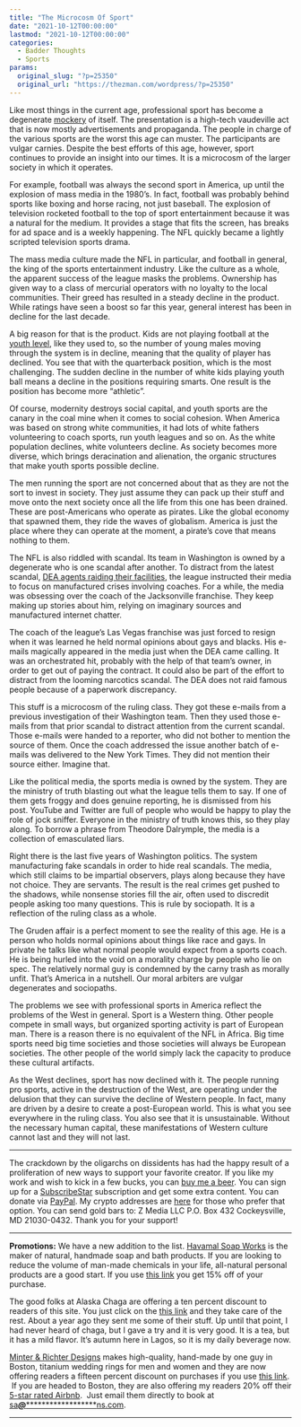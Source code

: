 ```yaml
---
title: "The Microcosm Of Sport"
date: "2021-10-12T00:00:00"
lastmod: "2021-10-12T00:00:00"
categories:
  - Badder Thoughts
  - Sports
params:
  original_slug: "?p=25350"
  original_url: "https://thezman.com/wordpress/?p=25350"
---
```


Like most things in the current age, professional sport has become a
degenerate <a
href="https://www.nbcnews.com/nbc-out/out-news/nfl-proudly-declares-football-gay-new-video-rcna1300"
rel="noopener" target="_blank">mockery</a> of itself. The presentation
is a high-tech vaudeville act that is now mostly advertisements and
propaganda. The people in charge of the various sports are the worst
this age can muster. The participants are vulgar carnies. Despite the
best efforts of this age, however, sport continues to provide an insight
into our times. It is a microcosm of the larger society in which it
operates.

For example, football was always the second sport in America, up until
the explosion of mass media in the 1980’s. In fact, football was
probably behind sports like boxing and horse racing, not just baseball.
The explosion of television rocketed football to the top of sport
entertainment because it was a natural for the medium. It provides a
stage that fits the screen, has breaks for ad space and is a weekly
happening. The NFL quickly became a lightly scripted television sports
drama.

The mass media culture made the NFL in particular, and football in
general, the king of the sports entertainment industry. Like the culture
as a whole, the apparent success of the league masks the problems.
Ownership has given way to a class of mercurial operators with no
loyalty to the local communities. Their greed has resulted in a steady
decline in the product. While ratings have seen a boost so far this
year, general interest has been in decline for the last decade.

A big reason for that is the product. Kids are not playing football at
the <a
href="https://www.forbes.com/sites/rogerpielke/2020/01/28/the-decline-of-football-is-real-and-its-accelerating/"
rel="noopener" target="_blank">youth level</a>, like they used to, so
the number of young males moving through the system is in decline,
meaning that the quality of player has declined. You see that with the
quarterback position, which is the most challenging. The sudden decline
in the number of white kids playing youth ball means a decline in the
positions requiring smarts. One result is the position has become more
“athletic”.

Of course, modernity destroys social capital, and youth sports are the
canary in the coal mine when it comes to social cohesion. When America
was based on strong white communities, it had lots of white fathers
volunteering to coach sports, run youth leagues and so on. As the white
population declines, white volunteers decline. As society becomes more
diverse, which brings deracination and alienation, the organic
structures that make youth sports possible decline.

The men running the sport are not concerned about that as they are not
the sort to invest in society. They just assume they can pack up their
stuff and move onto the next society once all the life from this one has
been drained. These are post-Americans who operate as pirates. Like the
global economy that spawned them, they ride the waves of globalism.
America is just the place where they can operate at the moment, a
pirate’s cove that means nothing to them.

The NFL is also riddled with scandal. Its team in Washington is owned by
a degenerate who is one scandal after another. To distract from the
latest scandal, [DEA agents raiding their
facilities](https://www.washingtonpost.com/sports/2021/10/07/ryan-vermillion-washington-trainer-prescription-drugs/),
the league instructed their media to focus on manufactured crises
involving coaches. For a while, the media was obsessing over the coach
of the Jacksonville franchise. They keep making up stories about him,
relying on imaginary sources and manufactured internet chatter.

The coach of the league’s Las Vegas franchise was just forced to resign
when it was learned he held normal opinions about gays and blacks. His
e-mails magically appeared in the media just when the DEA came calling.
It was an orchestrated hit, probably with the help of that team’s owner,
in order to get out of paying the contract. It could also be part of the
effort to distract from the looming narcotics scandal. The DEA does not
raid famous people because of a paperwork discrepancy.

This stuff is a microcosm of the ruling class. They got these e-mails
from a previous investigation of their Washington team. Then they used
those e-mails from that prior scandal to distract attention from the
current scandal. Those e-mails were handed to a reporter, who did not
bother to mention the source of them. Once the coach addressed the issue
another batch of e-mails was delivered to the New York Times. They did
not mention their source either. Imagine that.

Like the political media, the sports media is owned by the system. They
are the ministry of truth blasting out what the league tells them to
say. If one of them gets froggy and does genuine reporting, he is
dismissed from his post. YouTube and Twitter are full of people who
would be happy to play the role of jock sniffer. Everyone in the
ministry of truth knows this, so they play along. To borrow a phrase
from Theodore Dalrymple, the media is a collection of emasculated liars.

Right there is the last five years of Washington politics. The system
manufacturing fake scandals in order to hide real scandals. The media,
which still claims to be impartial observers, plays along because they
have not choice. They are servants. The result is the real crimes get
pushed to the shadows, while nonsense stories fill the air, often used
to discredit people asking too many questions. This is rule by
sociopath. It is a reflection of the ruling class as a whole.

The Gruden affair is a perfect moment to see the reality of this age. He
is a person who holds normal opinions about things like race and gays.
In private he talks like what normal people would expect from a sports
coach. He is being hurled into the void on a morality charge by people
who lie on spec. The relatively normal guy is condemned by the carny
trash as morally unfit. That’s America in a nutshell. Our moral arbiters
are vulgar degenerates and sociopaths.

The problems we see with professional sports in America reflect the
problems of the West in general. Sport is a Western thing. Other people
compete in small ways, but organized sporting activity is part of
European man. There is a reason there is no equivalent of the NFL in
Africa. Big time sports need big time societies and those societies will
always be European societies. The other people of the world simply lack
the capacity to produce these cultural artifacts.

As the West declines, sport has now declined with it. The people running
pro sports, active in the destruction of the West, are operating under
the delusion that they can survive the decline of Western people. In
fact, many are driven by a desire to create a post-European world. This
is what you see everywhere in the ruling class. You also see that it is
unsustainable. Without the necessary human capital, these manifestations
of Western culture cannot last and they will not last.

------------------------------------------------------------------------

The crackdown by the oligarchs on dissidents has had the happy result of
a proliferation of new ways to support your favorite creator. If you
like my work and wish to kick in a few bucks, you can
<a href="https://www.buymeacoffee.com/mujolulu" rel="noopener"
target="_blank">buy me a beer</a>. You can sign up for a
<a href="https://www.subscribestar.com/the-z-blog" rel="noopener"
target="_blank">SubscribeStar</a> subscription and get some extra
content. You can donate via <a
href="https://www.paypal.com/donate/?cmd=_s-xclick&amp;hosted_button_id=UDAS2Q8JYA6CN&amp;source=url"
rel="noopener" target="_blank">PayPal</a>. My crypto addresses are
<a href="https://thezman.com/wordpress/?page_id=22713" rel="noopener"
target="_blank">here</a> for those who prefer that option. You can send
gold bars to: Z Media LLC P.O. Box 432 Cockeysville, MD 21030-0432.
Thank you for your support!

------------------------------------------------------------------------

**Promotions:** We have a new addition to the list.
<a href="https://havamalsoapworks.com/" rel="noopener"
target="_blank">Havamal Soap Works</a> is the maker of natural, handmade
soap and bath products. If you are looking to reduce the volume of
man-made chemicals in your life, all-natural personal products are a
good start. If you use
<a href="https://havamalsoapworks.com/discount/ZMAN" rel="noopener"
target="_blank">this link</a> you get 15% off of your purchase.

The good folks at Alaska Chaga are offering a ten percent discount to
readers of this site. You just click on the
<a href="https://alaskachaga.us/discount/ZMAN" rel="noopener noreferrer"
target="_blank">this link</a> and they take care of the rest. About a
year ago they sent me some of their stuff. Up until that point, I had
never heard of chaga, but I gave a try and it is very good. It is a tea,
but it has a mild flavor. It’s autumn here in Lagos, so it is my daily
beverage now.

<a href="https://www.minterandrichterdesigns.com/"
rel="noreferrer nofollow noopener" target="_blank">Minter &amp; Richter
Designs</a> makes high-quality, hand-made by one guy in Boston, titanium
wedding rings for men and women and they are now offering readers a
fifteen percent discount on purchases if you use
<a href="https://www.minterandrichterdesigns.com/discount/ZMAN"
rel="noreferrer nofollow noopener" target="_blank">this link</a>. 
 <span class="highlight"><span class="colour"><span class="font"><span class="size">If
you are headed to Boston, they are also offering my readers 20% off
their <a
href="https://www.airbnb.com/users/7988017/listings?user_id=7988017&amp;s=3"
rel="noopener noreferrer" target="_blank">5-star rated Airbnb</a>.  Just
email them directly to book at
<a href="mailto:sa***@*********************ns.com"
data-original-string="3G++Z7CFxn2Z4OZTx72eDg==cb7ST19FxLncbFNYf31QKmuBl+tKOTnEKf9DMfwA3JtEBcM5+ov+bc/lZ0wny32Ks3c"><span
class="apbct-email-encoder"
data-original-string="kScyBBIFsbyvPARhyAp2kQ==cb7nXCkPeoTS4wEw2pH+D+q5v/m1GW8NkH5LpmWMiDY74MdCJRYfI7xYMP27TZB3TPu"
title="This contact has been encoded by Anti-Spam by CleanTalk. Click to decode. To finish the decoding make sure that JavaScript is enabled in your browser.">sa<span
class="apbct-blur">***</span>@<span
class="apbct-blur">*********************</span>ns.com</span></a>.</span></span></span></span>

------------------------------------------------------------------------
